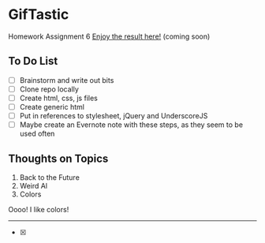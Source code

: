 # GifTastic
Homework Assignment 6
[Enjoy the result here!](https://mathfour.github.io/GifTastic/) (coming soon)

## To Do List
* &#9744; Brainstorm and write out bits
* &#9744; Clone repo locally
* &#9744; Create html, css, js files
* &#9744; Create generic html
* &#9744; Put in references to stylesheet, jQuery and UnderscoreJS
* &#9744; Maybe create an Evernote note with these steps, as they seem to be used often

## Thoughts on Topics

1. Back to the Future
2. Weird Al
3. Colors

Oooo! I like colors!

******

* &#9746;
